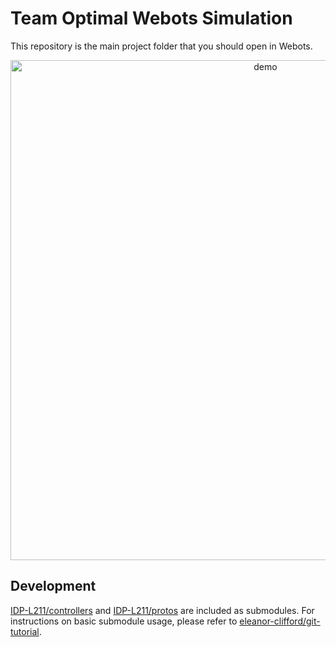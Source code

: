 # Team Optimal Webots Simulation

This repository is the main project folder that you should open in Webots.

<p align="center">
  <img alt="demo" src="demo.gif" width="800">
</p>


## Development

[IDP-L211/controllers](https://github.com/IDP-L211/controllers) and
[IDP-L211/protos](https://github.com/IDP-L211/protos) are included as
submodules. For instructions on basic submodule usage, please refer to
[eleanor-clifford/git-tutorial](https://github.com/eleanor-clifford/git-tutorial#basic-usage-of-submodules).


